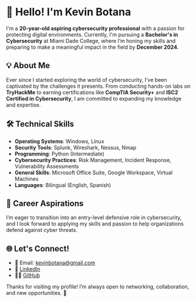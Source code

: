 # 👋 Hello! I'm Kevin Botana

I'm a **20-year-old aspiring cybersecurity professional** with a passion for protecting digital environments. Currently, I'm pursuing a **Bachelor's in Cybersecurity** at Miami Dade College, where I’m honing my skills and preparing to make a meaningful impact in the field by **December 2024**.

## 💡 About Me
Ever since I started exploring the world of cybersecurity, I’ve been captivated by the challenges it presents. From conducting hands-on labs on **TryHackMe** to earning certifications like **CompTIA Security+** and **ISC2 Certified in Cybersecurity**, I am committed to expanding my knowledge and expertise. 

## 🛠️ Technical Skills
- **Operating Systems**: Windows, Linux
- **Security Tools**: Splunk, Wireshark, Nessus, Nmap
- **Programming**: Python (Intermediate)
- **Cybersecurity Practices**: Risk Management, Incident Response, Vulnerability Assessments
- **General Skills**: Microsoft Office Suite, Google Workspace, Virtual Machines
- **Languages**: Bilingual (English, Spanish)

## 🎯 Career Aspirations
I’m eager to transition into an entry-level defensive role in cybersecurity, and I look forward to applying my skills and passion to help organizations defend against cyber threats.

## 🌐 Let's Connect!
- 📧 Email: [kevinbotana@gmail.com](mailto:kevinbotana@gmail.com)
- 🔗 [LinkedIn](https://www.linkedin.com/in/kevin-botana/)
- 🐱‍💻 [GitHub](https://github.com/KevinBotana)

Thanks for visiting my profile! I’m always open to networking, collaboration, and new opportunities. 🚀
